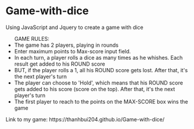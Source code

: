 # Game-with-dice
<p> Using JavaScript and Jquery to create a game with dice </p>
<ul>GAME RULES:
  <li> The game has 2 players, playing in rounds </li>
  <li> Enter maximum points to Max-score input field. </li>
  <li> In each turn, a player rolls a dice as many times as he whishes. Each result get added to his ROUND score </li>
  <li> BUT, if the player rolls a 1, all his ROUND score gets lost. After that, it's the next player's turn </li>
  <li> The player can choose to 'Hold', which means that his ROUND score gets added to his score (score on the top). After that, it's the next player's turn </li>
  <li> The first player to reach to the points on the MAX-SCORE box wins the game </li>
</ul>
<p> Link to my game: https://thanhbui204.github.io/Game-with-dice/ </p>

